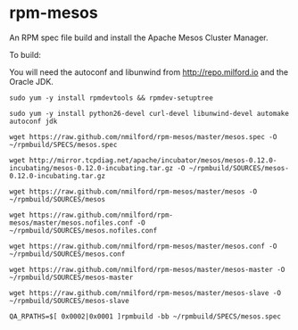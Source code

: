 rpm-mesos
=========

An RPM spec file build and install the Apache Mesos Cluster Manager.

To build:

You will need the autoconf and libunwind from http://repo.milford.io and the Oracle JDK.

`sudo yum -y install rpmdevtools && rpmdev-setuptree`

`sudo yum -y install python26-devel curl-devel libunwind-devel automake autoconf jdk`

`wget https://raw.github.com/nmilford/rpm-mesos/master/mesos.spec -O ~/rpmbuild/SPECS/mesos.spec`

`wget http://mirror.tcpdiag.net/apache/incubator/mesos/mesos-0.12.0-incubating/mesos-0.12.0-incubating.tar.gz -O ~/rpmbuild/SOURCES/mesos-0.12.0-incubating.tar.gz`

`wget https://raw.github.com/nmilford/rpm-mesos/master/mesos -O ~/rpmbuild/SOURCES/mesos`

`wget https://raw.github.com/nmilford/rpm-mesos/master/mesos.nofiles.conf -O ~/rpmbuild/SOURCES/mesos.nofiles.conf`

`wget https://raw.github.com/nmilford/rpm-mesos/master/mesos.conf -O ~/rpmbuild/SOURCES/mesos.conf`

`wget https://raw.github.com/nmilford/rpm-mesos/master/mesos-master -O ~/rpmbuild/SOURCES/mesos-master`

`wget https://raw.github.com/nmilford/rpm-mesos/master/mesos-slave -O ~/rpmbuild/SOURCES/mesos-slave`

`QA_RPATHS=$[ 0x0002|0x0001 ]rpmbuild -bb ~/rpmbuild/SPECS/mesos.spec`
